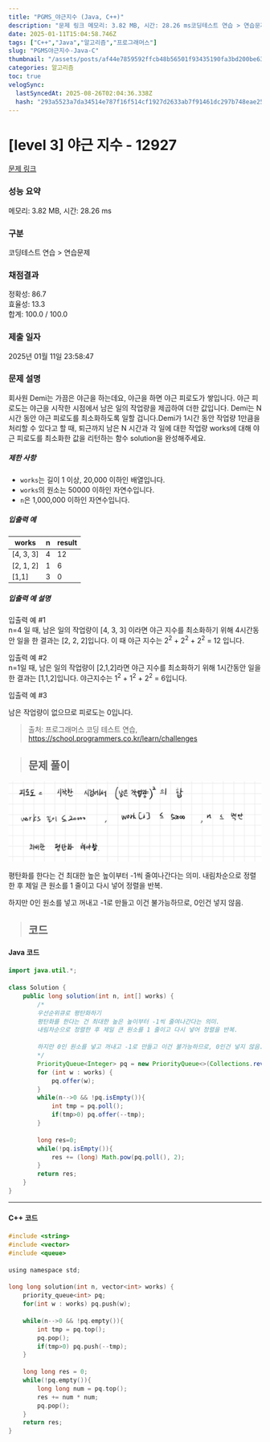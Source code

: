 ```yaml
---
title: "PGMS_야근지수 (Java, C++)"
description: "문제 링크 메모리: 3.82 MB, 시간: 28.26 ms코딩테스트 연습 > 연습문제정확성: 86.7효율성: 13.3합계: 100.0 / 100.02025년 01월 11일 23:58:47출처: 프로그래머스 코딩 테스트 연습, https&#x3A;//school.prog"
date: 2025-01-11T15:04:58.746Z
tags: ["C++","Java","알고리즘","프로그래머스"]
slug: "PGMS야근지수-Java-C"
thumbnail: "/assets/posts/af44e7859592ffcb48b56501f93435190fa3bd200be63efa5eb10029564bd43d.png"
categories: 알고리즘
toc: true
velogSync:
  lastSyncedAt: 2025-08-26T02:04:36.338Z
  hash: "293a5523a7da34514e787f16f514cf1927d2633ab7f91461dc297b748eae2571"
---
```


# [level 3] 야근 지수 - 12927 

[문제 링크](https://school.programmers.co.kr/learn/courses/30/lessons/12927?language=cpp) 

### 성능 요약

메모리: 3.82 MB, 시간: 28.26 ms

### 구분

코딩테스트 연습 > 연습문제

### 채점결과

정확성: 86.7<br/>효율성: 13.3<br/>합계: 100.0 / 100.0

### 제출 일자

2025년 01월 11일 23:58:47

### 문제 설명

<p>회사원 Demi는 가끔은 야근을 하는데요, 야근을 하면 야근 피로도가 쌓입니다. 야근 피로도는 야근을 시작한 시점에서 남은 일의 작업량을 제곱하여 더한 값입니다. Demi는 N시간 동안 야근 피로도를 최소화하도록 일할 겁니다.Demi가 1시간 동안 작업량 1만큼을 처리할 수 있다고 할 때,  퇴근까지 남은 N 시간과 각 일에 대한 작업량 works에 대해 야근 피로도를 최소화한 값을 리턴하는 함수 solution을 완성해주세요.</p>

<h5>제한 사항</h5>

<ul>
<li><code>works</code>는 길이 1 이상, 20,000 이하인 배열입니다.</li>
<li><code>works</code>의 원소는 50000 이하인 자연수입니다.</li>
<li><code>n</code>은 1,000,000 이하인 자연수입니다.</li>
</ul>

<h5>입출력 예</h5>
<table class="table">
        <thead><tr>
<th>works</th>
<th>n</th>
<th>result</th>
</tr>
</thead>
        <tbody><tr>
<td>[4, 3, 3]</td>
<td>4</td>
<td>12</td>
</tr>
<tr>
<td>[2, 1, 2]</td>
<td>1</td>
<td>6</td>
</tr>
<tr>
<td>[1,1]</td>
<td>3</td>
<td>0</td>
</tr>
</tbody>
      </table>
<h5>입출력 예 설명</h5>

<p>입출력 예 #1<br>
n=4 일 때, 남은 일의 작업량이 [4, 3, 3] 이라면 야근 지수를 최소화하기 위해 4시간동안 일을 한 결과는 [2, 2, 2]입니다. 이 때 야근 지수는 2<sup>2</sup> + 2<sup>2</sup> + 2<sup>2</sup> = 12 입니다.</p>

<p>입출력 예 #2<br>
n=1일 때, 남은 일의 작업량이 [2,1,2]라면 야근 지수를 최소화하기 위해 1시간동안 일을 한 결과는 [1,1,2]입니다. 야근지수는 1<sup>2</sup> + 1<sup>2</sup> + 2<sup>2</sup> = 6입니다.</p>

<p>입출력 예 #3</p>

<p>남은 작업량이 없으므로 피로도는 0입니다.</p>


> 출처: 프로그래머스 코딩 테스트 연습, https://school.programmers.co.kr/learn/challenges

> ## 문제 풀이

![](/assets/posts/af44e7859592ffcb48b56501f93435190fa3bd200be63efa5eb10029564bd43d.png)

평탄화를 한다는 건 최대한 높은 높이부터 -1씩 줄여나간다는 의미. 내림차순으로 정렬한 후 제일 큰 원소를 1 줄이고 다시 넣어 정렬을 반복.

하지만 0인 원소를 넣고 꺼내고 -1로 만들고 이건 불가능하므로, 0인건 넣지 않음.

> ## 코드

#### Java 코드
```java
import java.util.*;

class Solution {
    public long solution(int n, int[] works) {
        /*
        우선순위큐로 평탄화하기
        평탄화를 한다는 건 최대한 높은 높이부터 -1씩 줄여나간다는 의미. 
        내림차순으로 정렬한 후 제일 큰 원소를 1 줄이고 다시 넣어 정렬을 반복.

        하지만 0인 원소를 넣고 꺼내고 -1로 만들고 이건 불가능하므로, 0인건 넣지 않음. 
        */
        PriorityQueue<Integer> pq = new PriorityQueue<>(Collections.reverseOrder());
        for (int w : works) {
            pq.offer(w);
        }
        while(n-->0 && !pq.isEmpty()){
            int tmp = pq.poll();
            if(tmp>0) pq.offer(--tmp);
        }
        
        long res=0;
        while(!pq.isEmpty()){
            res += (long) Math.pow(pq.poll(), 2);
        }
        return res;
    }
}
```
---
#### C++ 코드
```c
#include <string>
#include <vector>
#include <queue>

using namespace std;

long long solution(int n, vector<int> works) {
    priority_queue<int> pq;
    for(int w : works) pq.push(w);
    
    while(n-->0 && !pq.empty()){
        int tmp = pq.top();
        pq.pop();
        if(tmp>0) pq.push(--tmp);
    }
    
    long long res = 0;
    while(!pq.empty()){
        long long num = pq.top();
        res += num * num;
        pq.pop();
    }
    return res;
}
```